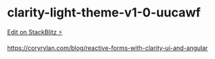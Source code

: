 # clarity-light-theme-v1-0-uucawf

[Edit on StackBlitz ⚡️](https://stackblitz.com/edit/clarity-light-theme-v1-0-uucawf)

https://coryrylan.com/blog/reactive-forms-with-clarity-ui-and-angular
